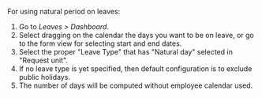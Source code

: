 For using natural period on leaves:

1.  Go to *Leaves \> Dashboard*.
2.  Select dragging on the calendar the days you want to be on leave, or
    go to the form view for selecting start and end dates.
3.  Select the proper "Leave Type" that has "Natural day" selected in
    "Request unit".
4.  If no leave type is yet specified, then default configuration is to
    exclude public holidays.
5.  The number of days will be computed without employee calendar used.
